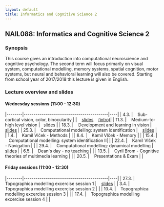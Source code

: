 ```yaml
---
layout: default
title: Informatics and Cognitive Science 2
---
```

## NAIL088: Informatics and Cognitive Science 2

### Synopsis

This course gives an introduction into computational neuroscience and cognitive psychology. 
The second term will focus primarily on visual system, computational modelling, memory systems, spatial cognition, motor systems, 
but neural and behavioral learning will also be covered. Starting from school year of 2017/2018 this lecture is given in English. 


### Lecture overview and slides

#### Wednesday sessions (11:00 - 12:30)

|--------|-------------------------------------------|----|
| 4.3.  |  &nbsp;&nbsp; Sub-cortical vision, color, binocularity | | &nbsp;&nbsp;  [slides](./assets/slides/SubCorticalVision.pdf) &nbsp;&nbsp; [\(intro\)](./assets/slides/Introduction.pdf)| 
| 11.3.   |  &nbsp;&nbsp; Medium-to-high level vision |&nbsp;&nbsp; [slides](./assets/slides/ExtraStriateCortex.pdf)  | 
| 18.3.  |  &nbsp;&nbsp; Development and learning in vision | &nbsp;&nbsp; [slides](./assets/slides/development.pdf) | 
| 25.3.  |  &nbsp;&nbsp; Computational modelling: system identification | &nbsp;&nbsp; [slides](./assets/slides/SystemIdentificationMethods.pdf) | 
| 1.4.  |  &nbsp;&nbsp; Kamil Vlček - Methods  | | 
| 8.4.   |  &nbsp;&nbsp; Kamil Vlček - Memory  | |
| 15.4.  |  &nbsp;&nbsp; Computational modelling: system identification II| | 
| 22.4.  |  &nbsp;&nbsp; Kamil Vlček - Navigation  | | 
| 29.4.  |  &nbsp;&nbsp; Computational modelling: dynamical modelling | &nbsp;&nbsp; [slides](./assets/slides/DynamicalModels.pdf) | 
| 6.5.  |  &nbsp;&nbsp;  Dean's day - no teaching | |
| 13.5.  |  &nbsp;&nbsp; Cyril Brom - Cognitive theories of multimedia learning | |
| 20.5.  |  &nbsp;&nbsp; Presentations & Exam | |


#### Friday sessions (11:00 - 12:30)

|--------|-------------------------------------------|----|
| 27.3. |  &nbsp;&nbsp; Topographica modelling excercise session 1 | &nbsp;&nbsp; [slides](./assets/slides/LabWork.zip) |
| 3.4. |  &nbsp;&nbsp; Topographica modelling excercise session 2 | |
| 10.4. |  &nbsp;&nbsp; Topographica modelling excercise session 3 | |
| 17.4. |  &nbsp;&nbsp; Topographica modelling excercise session 4 | |

